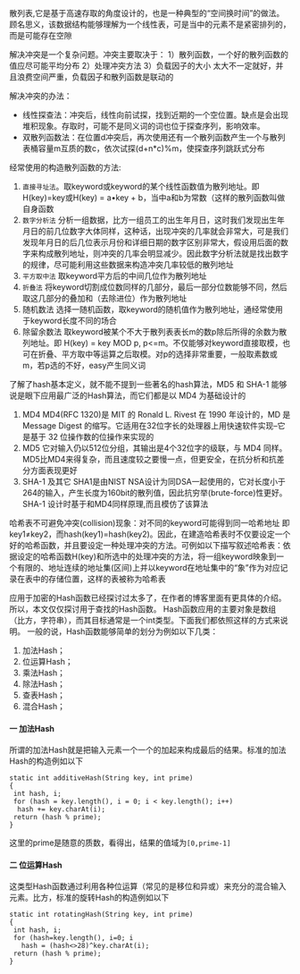 散列表,它是基于高速存取的角度设计的，也是一种典型的“空间换时间”的做法。顾名思义，该数据结构能够理解为一个线性表，可是当中的元素不是紧密排列的，而是可能存在空隙

解决冲突是一个复杂问题。冲突主要取决于：
1）散列函数，一个好的散列函数的值应尽可能平均分布
2）处理冲突方法
3）负载因子的大小 太大不一定就好，并且浪费空间严重，负载因子和散列函数是联动的

解决冲突的办法：
- 线性探查法：冲突后，线性向前试探，找到近期的一个空位置。缺点是会出现堆积现象。存取时，可能不是同义词的词也位于探查序列，影响效率。
- 双散列函数法：在位置d冲突后，再次使用还有一个散列函数产生一个与散列表桶容量m互质的数c，依次试探(d+n*c)%m，使探查序列跳跃式分布


经常使用的构造散列函数的方法:
1. `直接寻址法`。取keyword或keyword的某个线性函数值为散列地址。即H(key)=key或H(key) = a•key + b，当中a和b为常数（这样的散列函数叫做自身函数
2. `数字分析法` 分析一组数据，比方一组员工的出生年月日，这时我们发现出生年月日的前几位数字大体同样，这种话，出现冲突的几率就会非常大，可是我们发现年月日的后几位表示月份和详细日期的数字区别非常大，假设用后面的数字来构成散列地址，则冲突的几率会明显减少。因此数字分析法就是找出数字的规律，尽可能利用这些数据来构造冲突几率较低的散列地址
3. `平方取中法` 取keyword平方后的中间几位作为散列地址
4. `折叠法` 将keyword切割成位数同样的几部分，最后一部分位数能够不同，然后取这几部分的叠加和（去除进位）作为散列地址
5. 随机数法 选择一随机函数，取keyword的随机值作为散列地址，通经常使用于keyword长度不同的场合
6. 除留余数法 取keyword被某个不大于散列表表长m的数p除后所得的余数为散列地址。即 H(key) = key MOD p, p<=m。不仅能够对keyword直接取模，也可在折叠、平方取中等运算之后取模。对p的选择非常重要，一般取素数或m，若p选的不好，easy产生同义词


了解了hash基本定义，就不能不提到一些著名的hash算法，MD5 和 SHA-1 能够说是眼下应用最广泛的Hash算法，而它们都是以 MD4 为基础设计的
1) MD4
MD4(RFC 1320)是 MIT 的 Ronald L. Rivest 在 1990 年设计的，MD 是 Message Digest 的缩写。它适用在32位字长的处理器上用快速软件实现–它是基于 32 位操作数的位操作来实现的
2) MD5
它对输入仍以512位分组，其输出是4个32位字的级联，与 MD4 同样。MD5比MD4来得复杂，而且速度较之要慢一点，但更安全，在抗分析和抗差分方面表现更好
3) SHA-1 及其它
SHA1是由NIST NSA设计为同DSA一起使用的，它对长度小于264的输入，产生长度为160bit的散列值，因此抗穷举(brute-force)性更好。SHA-1 设计时基于和MD4同样原理,而且模仿了该算法

哈希表不可避免冲突(collision)现象：对不同的keyword可能得到同一哈希地址 即key1≠key2，而hash(key1)=hash(key2)。因此，在建造哈希表时不仅要设定一个好的哈希函数，并且要设定一种处理冲突的方法。可例如以下描写叙述哈希表：依据设定的哈希函数H(key)和所选中的处理冲突的方法，将一组keyword映象到一个有限的、地址连续的地址集(区间)上并以keyword在地址集中的“象”作为对应记录在表中的存储位置，这样的表被称为哈希表

应用于加密的Hash函数已经探讨过太多了，在作者的博客里面有更具体的介绍。所以，本文仅仅探讨用于查找的Hash函数。
Hash函数应用的主要对象是数组（比方，字符串），而其目标通常是一个int类型。下面我们都依照这样的方式来说明。
一般的说，Hash函数能够简单的划分为例如以下几类：
1. 加法Hash；
2. 位运算Hash；
3. 乘法Hash；
4. 除法Hash；
5. 查表Hash；
6. 混合Hash；

#### 一 加法Hash
所谓的加法Hash就是把输入元素一个一个的加起来构成最后的结果。标准的加法Hash的构造例如以下
```
static int additiveHash(String key, int prime)
{
 int hash, i;
 for (hash = key.length(), i = 0; i < key.length(); i++)
  hash += key.charAt(i);
 return (hash % prime);
}
```
这里的prime是随意的质数，看得出，结果的值域为`[0,prime-1]`

#### 二 位运算Hash
这类型Hash函数通过利用各种位运算（常见的是移位和异或）来充分的混合输入元素。比方，标准的旋转Hash的构造例如以下
```
static int rotatingHash(String key, int prime)
{
 int hash, i;
 for (hash=key.length(), i=0; i
   hash = (hash<>28)^key.charAt(i);
 return (hash % prime);
}
```

